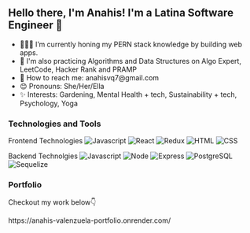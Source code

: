 <h2>Hello there, I'm Anahis! I'm a Latina Software Engineer 👋</h2>

<ul>
<li>👩🏻‍💻 I’m currently honing my PERN stack knowledge by building web apps.</li>
<li>🌱 I'm also practicing Algorithms and Data Structures on Algo Expert, LeetCode, Hacker Rank and PRAMP</li>
<li>📧 How to reach me: anahisvq7@gmail.com</li>
<li>😊 Pronouns: She/Her/Ella</li>
<li>✨ Interests: Gardening, Mental Health + tech, Sustainability + tech, Psychology, Yoga</li>
</ul>

<h3>Technologies and Tools</h3>

Frontend Technologies 
![Javascript](https://img.shields.io/badge/-Javascript-yellow?)
![React](https://img.shields.io/badge/-React-blue?)
![Redux](https://img.shields.io/badge/-Redux-blueviolet?)
![HTML](https://img.shields.io/badge/-HTML-green?)
![CSS](https://img.shields.io/badge/-CSS-green?)

Backend Technolgies 
![Javascript](https://img.shields.io/badge/-Javascript-yellow?)
![Node](https://img.shields.io/badge/-Node-yellowgreen?)
![Express](https://img.shields.io/badge/-Express-critical?)
![PostgreSQL](https://img.shields.io/badge/-PostgreSQL-blue?)
![Sequelize](https://img.shields.io/badge/-Sequelize-blue?)

<h3>Portfolio</h3>
<p>Checkout my work below👇</p>
https://anahis-valenzuela-portfolio.onrender.com/
